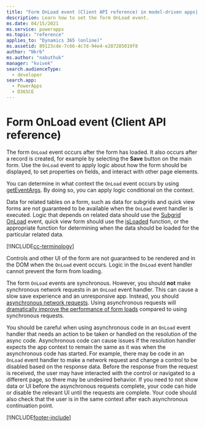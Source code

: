 ```yaml
---
title: "Form OnLoad event (Client API reference) in model-driven apps| MicrosoftDocs"
description: Learn how to set the form OnLoad event.
ms.date: 04/15/2021
ms.service: powerapps
ms.topic: "reference"
applies_to: "Dynamics 365 (online)"
ms.assetid: 89123cde-7c66-4c7d-94e4-e287285019f8
author: "Nkrb"
ms.author: "nabuthuk"
manager: "kvivek"
search.audienceType: 
  - developer
search.app: 
  - PowerApps
  - D365CE
---
```

# Form OnLoad event (Client API reference)

The form `OnLoad` event occurs after the form has loaded. It also occurs after a record is created, for example by selecting the **Save** button on the main form.  Use the `OnLoad` event to apply logic about how the form should be displayed, to set properties on fields, and interact with other page elements.

You can determine in what context the `OnLoad` event occurs by using [getEventArgs](../executioncontext/getEventArgs.md). By doing so, you can apply logic conditional on the context. 

Data for related tables on a form, such as data for subgrids and quick view forms are not guaranteed to be available when the `OnLoad` event handler is executed. Logic that depends on related data should use the [Subgrid OnLoad](./subgrid-onload.md) event, quick view form should use the [isLoaded](../formcontext-ui-quickforms/isloaded.md) function, or the appropriate function for determining when the data should be loaded for the particular related data.

[!INCLUDE[cc-terminology](../../../../data-platform/includes/cc-terminology.md)]

Controls and other UI of the form are not guaranteed to be rendered and in the DOM when the `OnLoad` event occurs. Logic in the `OnLoad` event handler cannot prevent the form from loading.

The form `OnLoad` events are synchronous. However, you should **not** make synchronous network requests in an `OnLoad` event handler. This can cause a slow save experience and an unresponsive app. Instead, you should [asynchronous network requests](../../../best-practices/business-logic/interact-http-https-resources-asynchronously.md). Using asynchronous requests will [dramatically improve the performance of form loads](https://powerapps.microsoft.com/blog/turbocharge-your-model-driven-apps-by-transitioning-away-from-synchronous-requests/) compared to using synchronous requests.

You should be careful when using asynchronous code in an `OnLoad` event handler that needs an action to be taken or handled on the resolution of the async code. Asynchronous code can cause issues if the resolution handler expects the app context to remain the same as it was when the asynchronous code has started. For example, there may be code in an `OnLoad` event handler to make a network request and change a control to be disabled based on the response data. Before the response from the request is received, the user may have interacted with the control or navigated to a different page, so there may be undesired behavior. If you need to not show data or UI before the asynchronous requests complete, your code can hide or disable the relevant UI until the requests are complete. Your code should also check that the user is in the same context after each asynchronous continuation point.





[!INCLUDE[footer-include](../../../../../includes/footer-banner.md)]